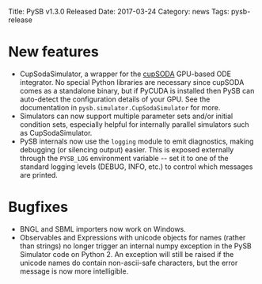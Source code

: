 Title: PySB v1.3.0 Released
Date: 2017-03-24
Category: news
Tags: pysb-release

# New features
- CupSodaSimulator, a wrapper for the [cupSODA](https://github.com/aresio/cupSODA) GPU-based ODE integrator. No special Python libraries are necessary since cupSODA comes as a standalone binary, but if PyCUDA is installed then PySB can auto-detect the configuration details of your GPU. See the documentation in `pysb.simulator.CupSodaSimulator` for more.
- Simulators can now support multiple parameter sets and/or initial condition sets, especially helpful for internally parallel simulators such as CupSodaSimulator.
- PySB internals now use the `logging` module to emit diagnostics, making debugging (or silencing output) easier. This is exposed externally through the `PYSB_LOG` environment variable -- set it to one of the standard logging levels (DEBUG, INFO, etc.) to control which messages are printed.

# Bugfixes
- BNGL and SBML importers now work on Windows.
- Observables and Expressions with unicode objects for names (rather than strings) no longer trigger an internal numpy exception in the PySB Simulator code on Python 2. An exception will still be raised if the unicode names do contain non-ascii-safe characters, but the error message is now more intelligible.
